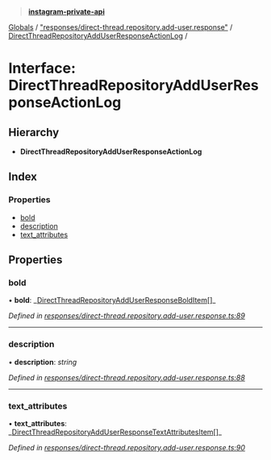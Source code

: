 > **[instagram-private-api](../README.md)**

[Globals](../README.md) / ["responses/direct-thread.repository.add-user.response"](../modules/_responses_direct_thread_repository_add_user_response_.md) / [DirectThreadRepositoryAddUserResponseActionLog](_responses_direct_thread_repository_add_user_response_.directthreadrepositoryadduserresponseactionlog.md) /

# Interface: DirectThreadRepositoryAddUserResponseActionLog

## Hierarchy

- **DirectThreadRepositoryAddUserResponseActionLog**

## Index

### Properties

- [bold](_responses_direct_thread_repository_add_user_response_.directthreadrepositoryadduserresponseactionlog.md#bold)
- [description](_responses_direct_thread_repository_add_user_response_.directthreadrepositoryadduserresponseactionlog.md#description)
- [text_attributes](_responses_direct_thread_repository_add_user_response_.directthreadrepositoryadduserresponseactionlog.md#text_attributes)

## Properties

### bold

• **bold**: _[DirectThreadRepositoryAddUserResponseBoldItem](\_responses_direct_thread_repository_add_user_response_.directthreadrepositoryadduserresponsebolditem.md)[]\_

_Defined in [responses/direct-thread.repository.add-user.response.ts:89](https://github.com/realinstadude/instagram-private-api/blob/4ae8fec/src/responses/direct-thread.repository.add-user.response.ts#L89)_

---

### description

• **description**: _string_

_Defined in [responses/direct-thread.repository.add-user.response.ts:88](https://github.com/realinstadude/instagram-private-api/blob/4ae8fec/src/responses/direct-thread.repository.add-user.response.ts#L88)_

---

### text_attributes

• **text_attributes**: _[DirectThreadRepositoryAddUserResponseTextAttributesItem](\_responses_direct_thread_repository_add_user_response_.directthreadrepositoryadduserresponsetextattributesitem.md)[]\_

_Defined in [responses/direct-thread.repository.add-user.response.ts:90](https://github.com/realinstadude/instagram-private-api/blob/4ae8fec/src/responses/direct-thread.repository.add-user.response.ts#L90)_
